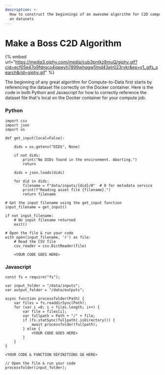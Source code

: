 ```yaml
---
description: >-
  How to construct the beginnings of an awesome algorithm for C2D compute jobs
  on datasets
---
```


# Make a Boss C2D Algorithm

{% embed url="https://media3.giphy.com/media/cub3pntkz8muQ/giphy.gif?cid=ecf05e47o9fdrqco4jqpeyh7899whqgw5tnd43elr023rykr&ep=v1_gifs_search&rid=giphy.gif" %}

The beginning of any great algorithm for Compute-to-Data first starts by referencing the dataset file correctly on the Docker container. Here is the code in both Python and Javascript for how to correctly reference the dataset file that's local on the Docker container for your compute job:

### Python

```
import csv
import json
import os

def get_input(local=False):

    dids = os.getenv("DIDS", None)

    if not dids:
        print("No DIDs found in the environment. Aborting.")
        return

    dids = json.loads(dids)

    for did in dids:
        filename = f"data/inputs/{did}/0"  # 0 for metadata service
        print(f"Reading asset file {filename}.")
        return filename

# Get the input filename using the get_input function
input_filename = get_input()

if not input_filename:
    # No input filename returned
    exit()
    
# Open the file & run your code
with open(input_filename, 'r') as file:
    # Read the CSV file
    csv_reader = csv.DictReader(file)
    
    <YOUR CODE GOES HERE>
```

### Javascript

```
const fs = require("fs");

var input_folder = "/data/inputs";
var output_folder = "/data/outputs";

async function processfolder(Path) {
    var files = fs.readdirSync(Path);
    for (var i =0; i < files.length; i++) {
        var file = files[i];
        var fullpath = Path + "/" + file;
        if (fs.statSync(fullpath).isDirectory()) {
            await processfolder(fullpath);
        } else {
            <YOUR CODE GOES HERE>
        }
    }
}

<YOUR CODE & FUNCTION DEFINITIONS GO HERE>

// Open the file & run your code
processfolder(input_folder);
    
```
